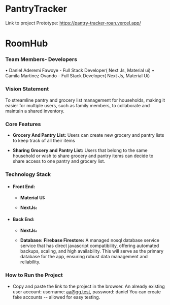 # PantryTracker

Link to project Prototype: https://pantry-tracker-roan.vercel.app/

# RoomHub
### Team Members- Developers 
• Daniel Aderemi Fawoye - Full Stack Developer( Next Js, Material ui)
• Camila Martinez Ovando - Full Stack Developer( Next Js, Material Ui)

### Vision Statement
To streamline pantry and grocery list management for households, making it easier for multiple users, such as family members, to collaborate and maintain a shared inventory.

### Core Features

* **Grocery And Pantry List:**
Users can create new grocery and pantry lists to keep track of all their items

* **Sharing Grocery and Pantry List:**
Users that belong to the same household or wish to share grocery and pantry items can decide to share access to one pantry and grocery list.

### Technology Stack

* #### Front End:
  * **Material UI:**
 
  * **NextJs:**

* #### Back End:
  * **NextJs:**

  * **Database:**
    **Firebase Firestore:**
    A managed nosql database service service that has direct javascript compatibility, offering automated backups, scaling, and high availability. This will serve as the primary database for the app, ensuring robust data management and reliability.

### How to Run the Project
- Copy and paste the link to the project in the browser.
  An already existing user account: username: aa@gg.test, password: daniel
  You can create fake accounts -- allowed for easy testing.


